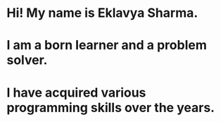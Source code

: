 # Hi! My name is Eklavya Sharma.
# I am a born learner and a problem solver.
# I have acquired various programming skills over the years.
